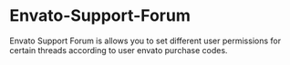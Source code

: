# Envato-Support-Forum
Envato Support Forum is allows you to set different user permissions for certain threads according to user envato purchase codes.
